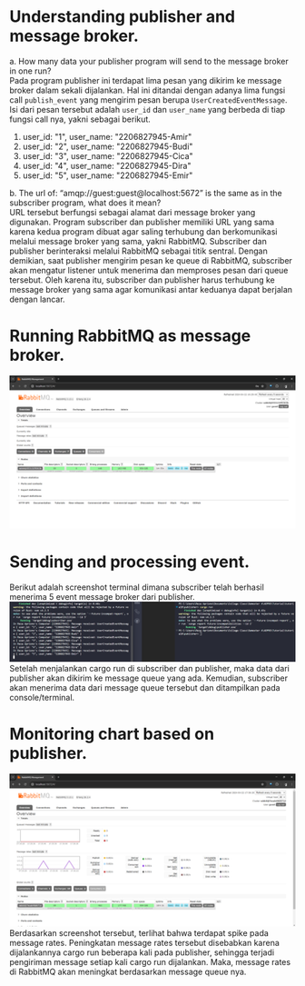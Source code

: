 # Understanding publisher and message broker.

a. How many data your publisher program will send to the message broker in one run? <br>
Pada program publisher ini terdapat lima pesan yang dikirim ke message broker dalam sekali dijalankan. Hal ini ditandai dengan adanya lima fungsi call `publish_event` yang mengirim pesan berupa `UserCreatedEventMessage`. Isi dari pesan tersebut adalah `user_id` dan `user_name` yang berbeda di tiap fungsi call nya, yakni sebagai berikut.
1. user_id: "1", user_name: "2206827945-Amir"
2. user_id: "2", user_name: "2206827945-Budi"
3. user_id: "3", user_name: "2206827945-Cica"
4. user_id: "4", user_name: "2206827945-Dira"
5. user_id: "5", user_name: "2206827945-Emir"

b. The url of: “amqp://guest:guest@localhost:5672” is the same as in the subscriber program, what does it mean? <br>
URL tersebut berfungsi sebagai alamat dari message broker yang digunakan. Program subscriber dan publisher memiliki URL yang sama karena kedua program dibuat agar saling terhubung dan berkomunikasi melalui message broker yang sama, yakni RabbitMQ. Subscriber dan publisher berinteraksi melalui RabbitMQ sebagai titik sentral. Dengan demikian, saat publisher mengirim pesan ke queue di RabbitMQ, subscriber akan mengatur listener untuk menerima dan memproses pesan dari queue tersebut. Oleh karena itu, subscriber dan publisher harus terhubung ke message broker yang sama agar komunikasi antar keduanya dapat berjalan dengan lancar.

# Running RabbitMQ as message broker.
![Running RabbitMQ](./img/Running-RabbitMQ.png)

# Sending and processing event.
Berikut adalah screenshot terminal dimana subscriber telah berhasil menerima 5 event message broker dari publisher.
![Sending and processing event.](./img/Sending_and_Processing_Event.png)
Setelah menjalankan cargo run di subscriber dan publisher, maka data dari publisher akan dikirim ke message queue yang ada. Kemudian, subscriber akan menerima data dari message queue tersebut dan ditampilkan pada console/terminal.

# Monitoring chart based on publisher.
![Chart](./img/Chart.png)
Berdasarkan screenshot tersebut, terlihat bahwa terdapat spike pada message rates. Peningkatan message rates tersebut disebabkan karena dijalankannya cargo run beberapa kali pada publisher, sehingga terjadi pengiriman message setiap kali cargo run dijalankan. Maka, message rates di RabbitMQ akan meningkat berdasarkan message queue nya.
